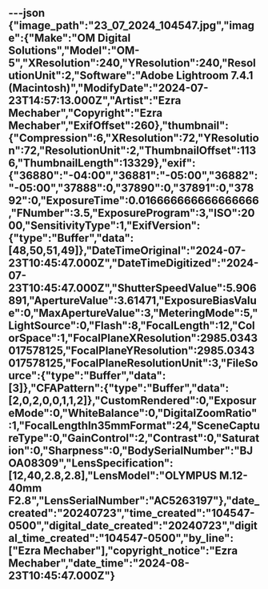 ---json
{"image_path":"23_07_2024_104547.jpg","image":{"Make":"OM Digital Solutions","Model":"OM-5","XResolution":240,"YResolution":240,"ResolutionUnit":2,"Software":"Adobe Lightroom 7.4.1 (Macintosh)","ModifyDate":"2024-07-23T14:57:13.000Z","Artist":"Ezra Mechaber","Copyright":"Ezra Mechaber","ExifOffset":260},"thumbnail":{"Compression":6,"XResolution":72,"YResolution":72,"ResolutionUnit":2,"ThumbnailOffset":1136,"ThumbnailLength":13329},"exif":{"36880":"-04:00","36881":"-05:00","36882":"-05:00","37888":0,"37890":0,"37891":0,"37892":0,"ExposureTime":0.016666666666666666,"FNumber":3.5,"ExposureProgram":3,"ISO":2000,"SensitivityType":1,"ExifVersion":{"type":"Buffer","data":[48,50,51,49]},"DateTimeOriginal":"2024-07-23T10:45:47.000Z","DateTimeDigitized":"2024-07-23T10:45:47.000Z","ShutterSpeedValue":5.906891,"ApertureValue":3.61471,"ExposureBiasValue":0,"MaxApertureValue":3,"MeteringMode":5,"LightSource":0,"Flash":8,"FocalLength":12,"ColorSpace":1,"FocalPlaneXResolution":2985.0343017578125,"FocalPlaneYResolution":2985.0343017578125,"FocalPlaneResolutionUnit":3,"FileSource":{"type":"Buffer","data":[3]},"CFAPattern":{"type":"Buffer","data":[2,0,2,0,0,1,1,2]},"CustomRendered":0,"ExposureMode":0,"WhiteBalance":0,"DigitalZoomRatio":1,"FocalLengthIn35mmFormat":24,"SceneCaptureType":0,"GainControl":2,"Contrast":0,"Saturation":0,"Sharpness":0,"BodySerialNumber":"BJOA08309","LensSpecification":[12,40,2.8,2.8],"LensModel":"OLYMPUS M.12-40mm F2.8","LensSerialNumber":"AC5263197"},"date_created":"20240723","time_created":"104547-0500","digital_date_created":"20240723","digital_time_created":"104547-0500","by_line":["Ezra Mechaber"],"copyright_notice":"Ezra Mechaber","date_time":"2024-08-23T10:45:47.000Z"}
---